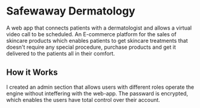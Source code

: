 # Safewaway Dermatology 

A web app that connects patients with a dermatologist and allows a virtual video call to be scheduled. 
An E-commerce platform for the sales of skincare products which enables patients to get skincare 
treatments that doesn't require any special procedure, purchase products and get it delivered to
the patients all in their comfort. 

## How it Works 

I created an admin section that allows users with different roles operate the engine without 
inteffering with the web-app. The passward is encrypted, which enables the users have total control over their account.

